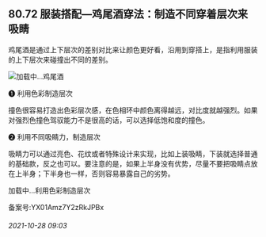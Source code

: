 ## 80.72 服装搭配—鸡尾酒穿法：制造不同穿着层次来吸睛
鸡尾酒是通过上下层次的差别对比来让颜色更好看，沿用到穿搭上，是指利用服装的上下层次来碰撞出不同的差别。



![](https://pic4.zhimg.com/v2-faa7dbc0a9729ca47168b607e8b09351.webp)加载中...鸡尾酒
 



❶
 利用色彩制造层次
 



撞色很容易打造出色彩层次感，在色相环中颜色离得越远，对比度就越强烈。如果对强烈色撞色驾驭能力不是很高的话，可以选择低饱和度的撞色。



❷
 利用不同吸睛力，制造层次
 



吸睛力可以通过亮色、花纹或者特殊设计来实现，比如上装吸睛，下装就选择普通的基础款，反之也可以。要注意的是，如果上半身没有优势，尽量不要把吸睛点放在上半身；下半身也一样，否则容易暴露自己的劣势。



![]()加载中...利用色彩制造层次
 



备案号:YX01Amz7Y2zRkJPBx


###### 2021-10-28 09:03
